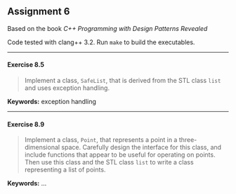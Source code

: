 Assignment 6
------------

Based on the book *C++ Programming with Design Patterns Revealed*

Code tested with clang++ 3.2. Run `make` to build the executables.

---

#### Exercise 8.5
> Implement a class, `SafeList`, that is derived from the STL class `list` and
> uses exception handling.

**Keywords:** exception handling

---

#### Exercise 8.9
> Implement a class, `Point`, that represents a point in a three-dimensional
> space. Carefully design the interface for this class, and include functions
> that appear to be useful for operating on points. Then use this class and the
> STL class `list` to write a class representing a list of points.

**Keywords:** ...

